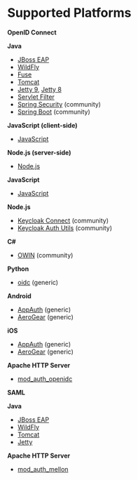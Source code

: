 # Supported Platforms

**OpenID Connect**

**Java**

* [JBoss EAP](https://wjw465150.gitbooks.io/keycloak-documentation/content/securing\_apps/topics/oidc/java/jboss-adapter.html#\_jboss\_adapter)
* [WildFly](https://wjw465150.gitbooks.io/keycloak-documentation/content/securing\_apps/topics/oidc/java/jboss-adapter.html#\_jboss\_adapter)
* [Fuse](https://wjw465150.gitbooks.io/keycloak-documentation/content/securing\_apps/topics/oidc/java/fuse-adapter.html#\_fuse\_adapter)
* [Tomcat](https://wjw465150.gitbooks.io/keycloak-documentation/content/securing\_apps/topics/oidc/java/tomcat-adapter.html#\_tomcat\_adapter)
* [Jetty 9](https://wjw465150.gitbooks.io/keycloak-documentation/content/securing\_apps/topics/oidc/java/jetty9-adapter.html#\_jetty9\_adapter), [Jetty 8](https://wjw465150.gitbooks.io/keycloak-documentation/content/securing\_apps/topics/oidc/java/jetty8-adapter.html#\_jetty8\_adapter)
* [Servlet Filter](https://wjw465150.gitbooks.io/keycloak-documentation/content/securing\_apps/topics/oidc/java/servlet-filter-adapter.html#\_servlet\_filter\_adapter)
* [Spring Security](https://wjw465150.gitbooks.io/keycloak-documentation/content/securing\_apps/topics/oidc/java/spring-security-adapter.html#\_spring\_security\_adapter) (community)
* [Spring Boot](https://wjw465150.gitbooks.io/keycloak-documentation/content/securing\_apps/topics/oidc/java/spring-boot-adapter.html#\_spring\_boot\_adapter) (community)

**JavaScript (client-side)**

* [JavaScript](https://wjw465150.gitbooks.io/keycloak-documentation/content/securing\_apps/topics/oidc/javascript-adapter.html#\_javascript\_adapter)

**Node.js (server-side)**

* [Node.js](https://wjw465150.gitbooks.io/keycloak-documentation/content/securing\_apps/topics/oidc/nodejs-adapter.html#\_nodejs\_adapter)

**JavaScript**

* [JavaScript](https://wjw465150.gitbooks.io/keycloak-documentation/content/securing\_apps/topics/oidc/javascript-adapter.html#\_javascript\_adapter)

**Node.js**

* [Keycloak Connect](https://github.com/keycloak/keycloak-nodejs-connect) (community)
* [Keycloak Auth Utils](https://github.com/keycloak/keycloak-nodejs-auth-utils) (community)

**C#**

* [OWIN](https://github.com/dylanplecki/KeycloakOwinAuthentication) (community)

**Python**

* [oidc](https://pypi.python.org/pypi/oic/) (generic)

**Android**

* [AppAuth](https://github.com/openid/AppAuth-Android) (generic)
* [AeroGear](https://github.com/aerogear/aerogear-android-authz) (generic)

**iOS**

* [AppAuth](https://github.com/openid/AppAuth-iOS) (generic)
* [AeroGear](https://github.com/aerogear/aerogear-ios-oauth2) (generic)

**Apache HTTP Server**

* [mod\_auth\_openidc](https://github.com/pingidentity/mod\_auth\_openidc)

**SAML**

**Java**

* [JBoss EAP](https://wjw465150.gitbooks.io/keycloak-documentation/content/securing\_apps/topics/saml/java/saml-jboss-adapter.html#\_saml\_jboss\_adapter)
* [WildFly](https://wjw465150.gitbooks.io/keycloak-documentation/content/securing\_apps/topics/saml/java/saml-jboss-adapter.html#\_saml\_jboss\_adapter)
* [Tomcat](https://wjw465150.gitbooks.io/keycloak-documentation/content/securing\_apps/topics/saml/java/tomcat-adapter.html#\_tomcat\_adapter)
* [Jetty](https://wjw465150.gitbooks.io/keycloak-documentation/content/securing\_apps/topics/saml/java/jetty-adapter.html#\_jetty\_saml\_adapter)

**Apache HTTP Server**

* [mod\_auth\_mellon](https://wjw465150.gitbooks.io/keycloak-documentation/content/securing\_apps/topics/saml/mod-auth-mellon.html#\_mod\_auth\_mellon)
